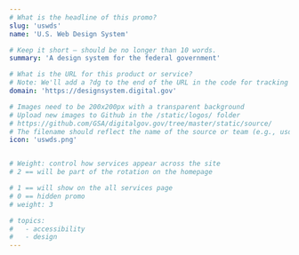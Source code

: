 ```yaml
---
# What is the headline of this promo?
slug: 'uswds'
name: 'U.S. Web Design System'

# Keep it short — should be no longer than 10 words.
summary: 'A design system for the federal government'

# What is the URL for this product or service?
# Note: We'll add a ?dg to the end of the URL in the code for tracking purposes
domain: 'https://designsystem.digital.gov'

# Images need to be 200x200px with a transparent background
# Upload new images to Github in the /static/logos/ folder
# https://github.com/GSA/digitalgov.gov/tree/master/static/source/
# The filename should reflect the name of the source or team (e.g., usds-logo.png)
icon: 'uswds.png'


# Weight: control how services appear across the site
# 2 == will be part of the rotation on the homepage

# 1 == will show on the all services page
# 0 == hidden promo
# weight: 3

# topics:
#   - accessibility
#   - design
---
```

